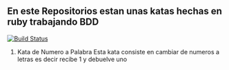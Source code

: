 En este Repositorios estan unas katas hechas en ruby trabajando BDD
-------------------------------------------------------------------

[![Build Status](https://travis-ci.org/edirlang/Kata_Numeros_a_Letras.svg?branch=master)](https://travis-ci.org/edirlang/Kata_Numeros_a_Letras)




1. Kata de Numero a Palabra
  Esta kata consiste en cambiar de numeros a letras es decir recibe 1 y debuelve uno 
